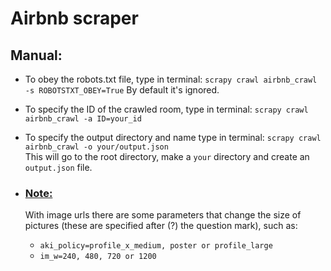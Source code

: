 # Airbnb scraper

## Manual:


- To obey the robots.txt file, type in terminal:
`scrapy crawl airbnb_crawl -s ROBOTSTXT_OBEY=True`
By default it's ignored.

- To specify the ID of the crawled room, type in terminal:
`scrapy crawl airbnb_crawl -a ID=your_id`

- To specify the output directory and name type in terminal: `scrapy crawl airbnb_crawl -o your/output.json`<br>This will go to the root directory, make a `your` directory and create an `output.json` file.

- ### <u>**Note:**</u> <br>
  With image urls there are some parameters that change the size of pictures
(these are specified after (?) the question mark), such as: 
  - `aki_policy=profile_x_medium, poster or profile_large`
  - `im_w=240, 480, 720 or 1200`
